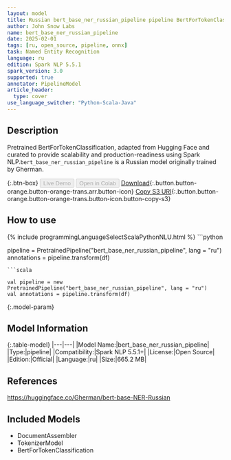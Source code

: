 ```yaml
---
layout: model
title: Russian bert_base_ner_russian_pipeline pipeline BertForTokenClassification from Gherman
author: John Snow Labs
name: bert_base_ner_russian_pipeline
date: 2025-02-01
tags: [ru, open_source, pipeline, onnx]
task: Named Entity Recognition
language: ru
edition: Spark NLP 5.5.1
spark_version: 3.0
supported: true
annotator: PipelineModel
article_header:
  type: cover
use_language_switcher: "Python-Scala-Java"
---
```


## Description

Pretrained BertForTokenClassification, adapted from Hugging Face and curated to provide scalability and production-readiness using Spark NLP.`bert_base_ner_russian_pipeline` is a Russian model originally trained by Gherman.

{:.btn-box}
<button class="button button-orange" disabled>Live Demo</button>
<button class="button button-orange" disabled>Open in Colab</button>
[Download](https://s3.amazonaws.com/auxdata.johnsnowlabs.com/public/models/bert_base_ner_russian_pipeline_ru_5.5.1_3.0_1738381213568.zip){:.button.button-orange.button-orange-trans.arr.button-icon}
[Copy S3 URI](s3://auxdata.johnsnowlabs.com/public/models/bert_base_ner_russian_pipeline_ru_5.5.1_3.0_1738381213568.zip){:.button.button-orange.button-orange-trans.button-icon.button-copy-s3}

## How to use



<div class="tabs-box" markdown="1">
{% include programmingLanguageSelectScalaPythonNLU.html %}
```python

pipeline = PretrainedPipeline("bert_base_ner_russian_pipeline", lang = "ru")
annotations =  pipeline.transform(df)   

```
```scala

val pipeline = new PretrainedPipeline("bert_base_ner_russian_pipeline", lang = "ru")
val annotations = pipeline.transform(df)

```
</div>

{:.model-param}
## Model Information

{:.table-model}
|---|---|
|Model Name:|bert_base_ner_russian_pipeline|
|Type:|pipeline|
|Compatibility:|Spark NLP 5.5.1+|
|License:|Open Source|
|Edition:|Official|
|Language:|ru|
|Size:|665.2 MB|

## References

https://huggingface.co/Gherman/bert-base-NER-Russian

## Included Models

- DocumentAssembler
- TokenizerModel
- BertForTokenClassification